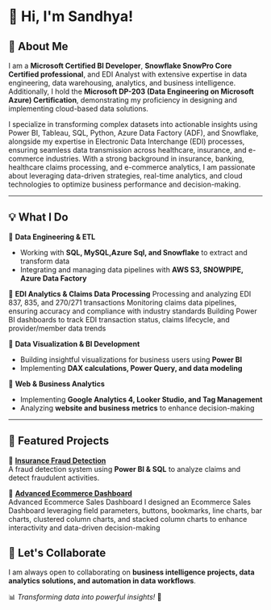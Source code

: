 # 👋 Hi, I'm Sandhya!  

## 🚀 About Me  
I am a **Microsoft Certified BI Developer**, **Snowflake SnowPro Core Certified professional**, and EDI Analyst with extensive expertise in data engineering, data warehousing, analytics, and business intelligence. Additionally, I hold the **Microsoft DP-203 (Data Engineering on Microsoft Azure) Certification**, demonstrating my proficiency in designing and implementing cloud-based data solutions.

I specialize in transforming complex datasets into actionable insights using Power BI, Tableau, SQL, Python, Azure Data Factory (ADF), and Snowflake, alongside my expertise in Electronic Data Interchange (EDI) processes, ensuring seamless data transmission across healthcare, insurance, and e-commerce industries. With a strong background in insurance, banking, healthcare claims processing, and e-commerce analytics, I am passionate about leveraging data-driven strategies, real-time analytics, and cloud technologies to optimize business performance and decision-making.


---

## 💡 What I Do  

🔹 **Data Engineering & ETL**  
- Working with **SQL, MySQL,Azure Sql, and Snowflake** to extract and transform data  
- Integrating and managing data pipelines with **AWS S3, SNOWPIPE, Azure Data Factory**
  
🔹 **EDI Analytics & Claims Data Processing**
Processing and analyzing EDI 837, 835, and 270/271 transactions
Monitoring claims data pipelines, ensuring accuracy and compliance with industry standards
Building Power BI dashboards to track EDI transaction status, claims lifecycle, and provider/member data trends

🔹 **Data Visualization & BI Development**  
- Building insightful visualizations for business users using **Power BI**  
- Implementing **DAX calculations, Power Query, and data modeling**  

🔹 **Web & Business Analytics**  
- Implementing **Google Analytics 4, Looker Studio, and Tag Management**  
- Analyzing **website and business metrics** to enhance decision-making  

---

## 📂 Featured Projects  

🔹 **[Insurance Fraud Detection](https://github.com/Sandhyazfk0711/Project_Insurance)**  
A fraud detection system using **Power BI & SQL** to analyze claims and detect fraudulent activities.  

🔹 **[Advanced Ecommerce Dashboard](https://github.com/Sandhyazfk0711/EcommerceDashboard)**  
Advanced Ecommerce Sales Dashboard I designed an Ecommerce Sales Dashboard leveraging field parameters, buttons, bookmarks, line charts, bar charts, clustered column charts, and stacked column charts to enhance interactivity and data-driven decision-making

## 🤝 Let's Collaborate  
I am always open to collaborating on **business intelligence projects, data analytics solutions, and automation in data workflows**.  

📊 _Transforming data into powerful insights!_ 🚀  
